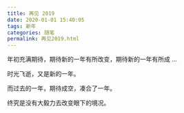 ```yaml
---
title: 再见 2019
date: 2020-01-01 15:40:05
tags: 新年
categories: 随笔
permalink: 再见2019.html
---
```


年初充满期待，期待新的一年有所改变，期待新的一年有所成  ...  

时光飞逝，又是新的一年。  

而过去的一年，期待成空，凑合了一年。  

终究是没有大毅力去改变眼下的境况。

